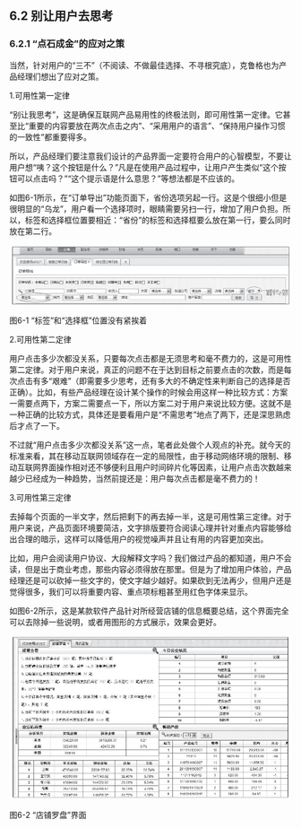 ## 6.2 别让用户去思考

### 6.2.1 “点石成金”的应对之策

当然，针对用户的“三不”（不阅读、不做最佳选择、不寻根究底），克鲁格也为产品经理们想出了应对之策。

1.可用性第一定律

“别让我思考”，这是确保互联网产品易用性的终极法则，即可用性第一定律。它甚至比“重要的内容要放在两次点击之内”、“采用用户的语言”、“保持用户操作习惯的一致性”都重要得多。

所以，产品经理们要注意我们设计的产品界面一定要符合用户的心智模型，不要让用户想“咦？这个按钮是什么？”凡是在使用产品过程中，让用户产生类似“这个按钮可以点击吗？”“这个提示语是什么意思？”等想法都是不应该的。

如图6-1所示，在“订单导出”功能页面下，省份选项另起一行。这是个很细小但是很明显的“乌龙”，用户看一个选择项时，眼睛需要另扫一行，增加了用户负担。所以，标签和选择框位置要相近：“省份”的标签和选择框要么放在第一行，要么同时放在第二行。

![](images/image01480_jpeg)

图6-1 “标签”和“选择框”位置没有紧挨着

2.可用性第二定律

用户点击多少次都没关系，只要每次点击都是无须思考和毫不费力的，这是可用性第二定律。对于用户来说，真正的问题不在于达到目标之前要点击的次数，而是每次点击有多“艰难”（即需要多少思考，还有多大的不确定性来判断自己的选择是否正确）。比如，有些产品经理在设计某个操作的时候会用这样一种比较方式：方案一需要点两下，方案二需要点一下，所以方案二对于用户来说比较方便。这就不是一种正确的比较方式，具体还是要看用户是“不需思考”地点了两下，还是深思熟虑后才点了一下。

不过就“用户点击多少次都没关系”这一点，笔者此处做个人观点的补充。就今天的标准来看，其在移动互联网领域存在一定的局限性，由于移动网络环境的限制、移动互联网界面操作相对还不够便利且用户时间碎片化等因素，让用户点击次数越来越少已经成为一种趋势，当然前提还是：用户每次点击都是毫不费力的！

3.可用性第三定律

去掉每个页面的一半文字，然后把剩下的再去掉一半，这是可用性第三定律。对于用户来说，产品页面环境要简洁，文字排版要符合阅读心理并针对重点内容能够给出合理的暗示，这样可以降低用户的视觉噪声并且让有用的内容更加突出。

比如，用户会阅读用户协议、大段解释文字吗？我们做过产品的都知道，用户不会读，但是出于商业考虑，那些内容必须得放在那里。但是为了增加用户体验，产品经理还是可以砍掉一些文字的，使文字越少越好。如果砍到无法再少，但用户还是觉得很多，我们可以将重要内容、重点项标粗甚至用红色字体来显示。

如图6-2所示，这是某款软件产品针对所经营店铺的信息概要总结，这个界面完全可以去除掉一些说明，或者用图形的方式展示，效果会更好。

![](images/image01481_jpeg)

图6-2 “店铺罗盘”界面
